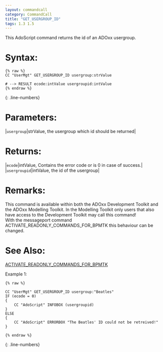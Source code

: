 ```yaml
---
layout: commandcall
category: CommandCall
title: "GET_USERGROUP_ID"
tags: 1.3 1.5
---
```


This AdoScript command returns the id of an ADOxx usergroup.

# Syntax:  

```adoscript
{% raw %}
CC "UserMgt" GET_USERGROUP_ID usergroup:strValue

# --> RESULT ecode:intValue usergroupid:intValue
{% endraw %}
```
{: .line-numbers}

# Parameters:  

|`usergroup`|strValue, the usergroup which id should be returned|

# Returns:  

|`ecode`|intValue, Contains the error code or is 0 in case of success.|
|`usergroupid`|intValue, the id of the usergroup|

# Remarks:

This command is available within both the ADOxx Development Toolkit and the ADOxx Modelling Toolkit. In the Modelling Toolkit only users that also have access to the Development Toolkit may call this command!  
With the messageport command ACTIVATE_READONLY_COMMANDS_FOR_BPMTK  this behaviour can be changed.

# See Also:  

[ACTIVATE_READONLY_COMMANDS_FOR_BPMTK](activate_readonly_commands_for_bpmtk.html "ACTIVATE_READONLY_COMMANDS_FOR_BPMTK")  


Example 1:

```adoscript
{% raw %}

CC "UserMgt" GET_USERGROUP_ID usergroup:"Beatles"
IF (ecode = 0)
{
    CC "AdoScript" INFOBOX (usergroupid)
}
ELSE
{
    CC "AdoScript" ERRORBOX "The Beatles' ID could not be retreived!"
}

{% endraw %}
```
{: .line-numbers}

